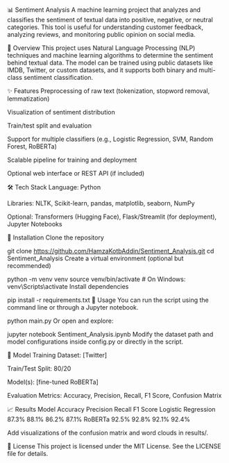 📊 Sentiment Analysis
A machine learning project that analyzes and classifies the sentiment of textual data into positive, negative, or neutral categories. This tool is useful for understanding customer feedback, analyzing reviews, and monitoring public opinion on social media.


🧠 Overview
This project uses Natural Language Processing (NLP) techniques and machine learning algorithms to determine the sentiment behind textual data. The model can be trained using public datasets like IMDB, Twitter, or custom datasets, and it supports both binary and multi-class sentiment classification.

✨ Features
Preprocessing of raw text (tokenization, stopword removal, lemmatization)

Visualization of sentiment distribution

Train/test split and evaluation

Support for multiple classifiers (e.g., Logistic Regression, SVM, Random Forest, RoBERTa)

Scalable pipeline for training and deployment

Optional web interface or REST API (if included)

🛠 Tech Stack
Language: Python

Libraries: NLTK, Scikit-learn, pandas, matplotlib, seaborn, NumPy

Optional: Transformers (Hugging Face), Flask/Streamlit (for deployment), Jupyter Notebooks

🚀 Installation
Clone the repository


git clone https://github.com/HamzaKotbAddin/Sentiment_Analysis.git
cd Sentiment_Analysis
Create a virtual environment (optional but recommended)


python -m venv venv
source venv/bin/activate  # On Windows: venv\Scripts\activate
Install dependencies


pip install -r requirements.txt
📌 Usage
You can run the script using the command line or through a Jupyter notebook.


python main.py
Or open and explore:


jupyter notebook Sentiment_Analysis.ipynb
Modify the dataset path and model configurations inside config.py or directly in the script.

🎯 Model Training
Dataset: [Twitter]

Train/Test Split: 80/20

Model(s): [fine-tuned RoBERTa]

Evaluation Metrics: Accuracy, Precision, Recall, F1 Score, Confusion Matrix

📈 Results
Model	Accuracy	Precision	Recall	F1 Score
Logistic Regression	87.3%	88.1%	86.2%	87.1%
RoBERTa	92.5%	92.8%	92.1%	92.4%

Add visualizations of the confusion matrix and word clouds in results/.


📄 License
This project is licensed under the MIT License. See the LICENSE file for details.

